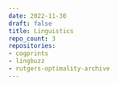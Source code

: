 ```yaml
---
date: 2022-11-30
draft: false
title: Linguistics
repo_count: 3
repositories:
- cogprints
- lingbuzz
- rutgers-optimality-archive
---
```



